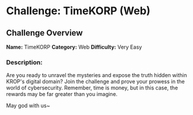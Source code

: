 # Challenge: TimeKORP (Web)

## Challenge Overview

**Name:** TimeKORP
**Category:** Web
**Difficulty:** Very Easy

### Description:

Are you ready to unravel the mysteries and expose the truth hidden within KROP's digital domain? Join the challenge and prove your prowess in the world of cybersecurity. Remember, time is money, but in this case, the rewards may be far greater than you imagine.

May god with us~